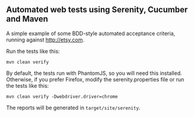 ## Automated web tests using Serenity, Cucumber and Maven

A simple example of some BDD-style automated acceptance criteria, running against http://etsy.com. 

Run the tests like this:

```
mvn clean verify
```

By default, the tests run with PhantomJS, so you will need this installed. Otherwise, if you prefer Firefox, modify the serenity.properties file or run the tests like this:
```
mvn clean verify -Dwebdriver.driver=chrome
```

The reports will be generated in `target/site/serenity`.
